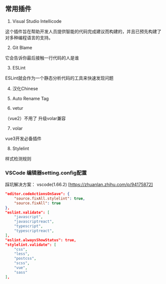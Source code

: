 ## 常用插件

1. Visual Studio Intellicode

这个插件旨在帮助开发人员提供智能的代码完成建议而构建的，并且已预先构建了对多种编程语言的支持。


2. Git Blame

它会告诉你最后接触一行代码的人是谁


3. ESLint

ESLint就会作为一个静态分析代码的工具来快速发现问题


4. 汉化Chinese


5. Auto Rename Tag


6. vetur

（vue2）不用了 升级volar兼容

7. volar

vue3开发必备插件

8. Stylelint

样式检测规则

 


### VSCode 编辑器setting.config配置

踩坑解决方案： vscode(1.66.2) [https://zhuanlan.zhihu.com/p/94175872]

```json
"editor.codeActionsOnSave": {
    "source.fixAll.stylelint": true,
    "source.fixAll": true
},
"eslint.validate": [
    "javascript",
    "javascriptreact",
    "typescript",
    "typescriptreact",
],
"eslint.alwaysShowStatus": true,
"stylelint.validate": [
    "css",
    "less",
    "postcss",
    "scss",
    "vue",
    "sass"
],
```